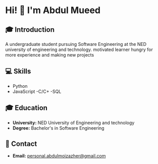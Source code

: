 # Hi! 👋 I'm Abdul Mueed

## 🎓 Introduction
A undergraduate student pursuing Software Engineering at the NED university of engineering and technology. motivated learner hungry for more experience and making new projects 

## 💻 Skills

- Python
- JavaScript 
-C/C+
-SQL


## 🎓 Education
- **University:** NED University of Engineering and technology
- **Degree:** Bachelor's in Software Engineering

## 📧 Contact
- **Email:** [personal.abdulmoizazher@gmail.com](mailto:personal.abdulmoizazher@gmail.com)
